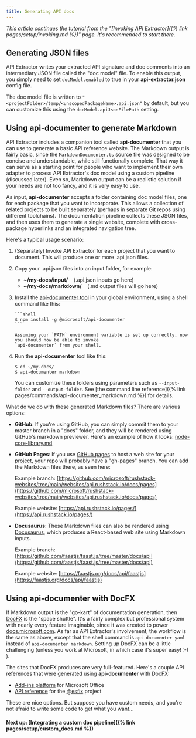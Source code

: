 ```yaml
---
title: Generating API docs
---
```


_This article continues the tutorial from the "[Invoking API Extractor]({% link pages/setup/invoking.md %})" page.
It's recommended to start there._

## Generating JSON files

API Extractor writes your extracted API signature and doc comments into an intermediary JSON file called
the "doc model" file. To enable this output, you simply need to set `docModel.enabled` to true in
your **api-extractor.json** config file.

The doc model file is written to `"<projectFolder>/temp/<unscopedPackageName>.api.json"` by default,
but you can customize this using the `docModel.apiJsonFilePath` setting.

## Using api-documenter to generate Markdown

API Extractor includes a companion tool called **api-documenter** that you can use to generate a basic API reference
website. The Markdown output is fairly basic, since the `MarkdownDocumenter.ts` source file was designed to be concise
and understandable, while still functionally complete. That way it can serve as a starting point for people who want
to implement their own adapter to process API Extractor's doc model using a custom pipeline (discussed later).
Even so, Markdown output can be a realistic solution if your needs are not too fancy, and it is very easy to use.

As input, **api-documenter** accepts a folder containing doc model files, one for each package that you want
to incorporate. This allows a collection of related projects to be built separately (perhaps in separate Git repos
using different toolchains). The documentation pipeline collects these JSON files, and then uses them to generate
a single website, complete with cross-package hyperlinks and an integrated navigation tree.

Here's a typical usage scenario:

1.  (Separately) Invoke API Extractor for each project that you want to document. This will produce one or more
    .api.json files.

2.  Copy your .api.json files into an input folder, for example:

    - **~/my-docs/input/** &nbsp;&nbsp; (.api.json inputs go here)
    - **~/my-docs/markdown/** &nbsp;&nbsp; (.md output files will go here)

3.  Install the [api-documenter tool](https://www.npmjs.com/package/@microsoft/api-documenter) in your global
    environment, using a shell command like this:

        ```shell
        $ npm install -g @microsoft/api-documenter
        ```

        Assuming your `PATH` environment variable is set up correctly, now you should now be able to invoke
        `api-documenter` from your shell.

4.  Run the **api-documenter** tool like this:

    ```shell
    $ cd ~/my-docs/
    $ api-documenter markdown
    ```

    You can customize these folders using parameters such as `--input-folder` and `--output-folder`.
    See [the command line reference]({% link pages/commands/api-documenter_markdown.md %}) for details.

What do we do with these generated Markdown files? There are various options:

- **GitHub**: If you're using GitHub, you can simply commit them to your master branch in
  a "docs" folder, and they will be rendered using GitHub's markdown previewer. Here's an example of how it looks:
  [node-core-library.md](https://github.com/microsoft/rushstack-websites/blob/main/websites/api.rushstack.io/docs/pages/node-core-library.md)

- **GitHub Pages**: If you use [GitHub pages](https://guides.github.com/features/pages/) to host a web site for
  your project, your repo will probably have a "gh-pages" branch. You can add the Markdown files there,
  as seen here:

  Example branch: [https://github.com/microsoft/rushstack-websites/tree/main/websites/api.rushstack.io/docs/pages](https://github.com/microsoft/rushstack-websites/tree/main/websites/api.rushstack.io/docs/pages)

  Example website: [https://api.rushstack.io/pages/](https://api.rushstack.io/pages/)

- **Docusaurus**: These Markdown files can also be rendered using [Docusaurus](https://docusaurus.io/), which
  produces a React-based web site using Markdown inputs.

  Example branch: [https://github.com/faastjs/faast.js/tree/master/docs/api](https://github.com/faastjs/faast.js/tree/master/docs/api)

  Example website: [https://faastjs.org/docs/api/faastjs](https://faastjs.org/docs/api/faastjs)

## Using api-documenter with DocFX

If Markdown output is the "go-kart" of documentation generation, then
[DocFX](https://dotnet.github.io/docfx/) is the "space shuttle". It's a fairly complex but professional
system with nearly every feature imaginable, since it was created to power
[docs.microsoft.com](https://docs.microsoft.com). As far as API Extractor's involvement, the workflow is the same
as above, except that the shell command is `api-documenter yaml` instead of `api-documenter markdown`.
Setting up DocFX can be a little challenging (unless you work at Microsoft, in which case it's super easy! :-) ).

The sites that DocFX produces are very full-featured. Here's a couple API references that were generated
using **api-documenter** with DocFX:

<!--
- [SharePoint Framework Reference](https://docs.microsoft.com/en-us/javascript/api/sp-core-library)
-->

- [Add-ins platform](https://docs.microsoft.com/en-us/javascript/api/excel?view=excel-js-preview) for Microsoft Office
- [API reference](https://esfx.js.org/esfx/index.html) for the [@esfix](https://esfx.js.org/) project

These are nice options. But suppose you have custom needs, and you're not afraid to write some code to get
what you want...

#### Next up: [Integrating a custom doc pipeline]({% link pages/setup/custom_docs.md %})
